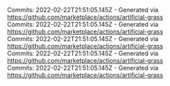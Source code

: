 Commits: 2022-02-22T21:51:05.145Z - Generated via https://github.com/marketplace/actions/artificial-grass
<br>
Commits: 2022-02-22T21:51:05.145Z - Generated via https://github.com/marketplace/actions/artificial-grass
<br>
Commits: 2022-02-22T21:51:05.145Z - Generated via https://github.com/marketplace/actions/artificial-grass
<br>
Commits: 2022-02-22T21:51:05.145Z - Generated via https://github.com/marketplace/actions/artificial-grass
<br>
Commits: 2022-02-22T21:51:05.145Z - Generated via https://github.com/marketplace/actions/artificial-grass
<br>
